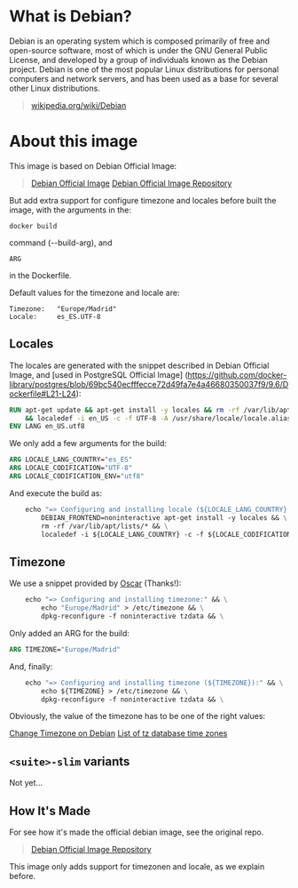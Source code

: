 # What is Debian?

Debian is an operating system which is composed primarily of free and open-source software, most of which is under the 
GNU General Public License, and developed by a group of individuals known as the Debian project. Debian is one of the
most popular Linux distributions for personal computers and network servers, and has been used as a base for several
other Linux distributions.

> [wikipedia.org/wiki/Debian](https://en.wikipedia.org/wiki/Debian)


# About this image

This image is based on Debian Official Image:

> [Debian Official Image](https://hub.docker.com/_/debian/)
> [Debian Official Image Repository](https://github.com/tianon/docker-brew-debian)

But add extra support for configure timezone and locales before built the image, with the arguments in the:

	docker build

command (--build-arg), and

	ARG

in the Dockerfile.

Default values for the timezone and locale are:

	Timezone:	"Europe/Madrid"
	Locale:		es_ES.UTF-8


## Locales

The locales are generated with the snippet described in Debian Official Image, and [used in PostgreSQL Official Image]
(https://github.com/docker-library/postgres/blob/69bc540ecfffecce72d49fa7e4a46680350037f9/9.6/Dockerfile#L21-L24):

```dockerfile
RUN apt-get update && apt-get install -y locales && rm -rf /var/lib/apt/lists/* \
	&& localedef -i en_US -c -f UTF-8 -A /usr/share/locale/locale.alias en_US.UTF-8
ENV LANG en_US.utf8
```

We only add a few arguments for the build:

```dockerfile
ARG LOCALE_LANG_COUNTRY="es_ES"
ARG LOCALE_CODIFICATION="UTF-8"
ARG LOCALE_CODIFICATION_ENV="utf8"
```

And execute the build as:


```dockerfile
    echo "=> Configuring and installing locale (${LOCALE_LANG_COUNTRY}.${LOCALE_CODIFICATION}):" && \
        DEBIAN_FRONTEND=noninteractive apt-get install -y locales && \
        rm -rf /var/lib/apt/lists/* && \
        localedef -i ${LOCALE_LANG_COUNTRY} -c -f ${LOCALE_CODIFICATION} -A /usr/share/locale/locale.alias ${LOCALE_LANG_COUNTRY}.${LOCALE_CODIFICATION}
```

## Timezone

We use a snippet provided by [Oscar](https://oscarmlage.com/) (Thanks!):

```dockerfile
    echo "=> Configuring and installing timezone:" && \
        echo "Europe/Madrid" > /etc/timezone && \
        dpkg-reconfigure -f noninteractive tzdata && \
```

Only added an ARG for the build:

```dockerfile
ARG TIMEZONE="Europe/Madrid"
```

And, finally:

```dockerfile
    echo "=> Configuring and installing timezone (${TIMEZONE}):" && \
        echo ${TIMEZONE} > /etc/timezone && \
        dpkg-reconfigure -f noninteractive tzdata && \
```

Obviously, the value of the timezone has to be one of the right values:

[Change Timezone on Debian](https://wiki.debian.org/TimeZoneChanges)
[List of tz database time zones](https://en.wikipedia.org/wiki/List_of_tz_database_time_zones)


## `<suite>-slim` variants

Not yet...

## How It's Made

For see how it's made the official debian image, see the original repo.

> [Debian Official Image Repository](https://github.com/tianon/docker-brew-debian)

This image only adds support for timezonen and locale, as we explain before.
